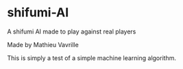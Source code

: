 # shifumi-AI
A shifumi AI made to play against real players

Made by Mathieu Vavrille

This is simply a test of a simple machine learning algorithm.
